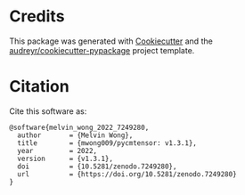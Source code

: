 # Credits

This package was generated with [Cookiecutter](https://github.com/audreyr/cookiecutter) and the [audreyr/cookiecutter-pypackage](https://github.com/audreyr/cookiecutter-pypackage) project template.

# Citation

Cite this software as:

    @software{melvin_wong_2022_7249280,
      author       = {Melvin Wong},
      title        = {mwong009/pycmtensor: v1.3.1},
      year         = 2022,
      version      = {v1.3.1},
      doi          = {10.5281/zenodo.7249280},
      url          = {https://doi.org/10.5281/zenodo.7249280}
    }

